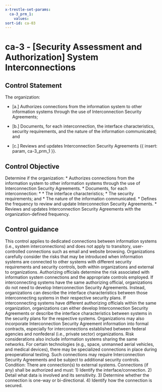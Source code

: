 ```yaml
---
x-trestle-set-params:
  ca-3_prm_1:
    values:
sort-id: ca-03
---
```


# ca-3 - \[Security Assessment and Authorization\] System Interconnections

## Control Statement

The organization:

- \[a.\] Authorizes connections from the information system to other information systems through the use of Interconnection Security Agreements;

- \[b.\] Documents, for each interconnection, the interface characteristics, security requirements, and the nature of the information communicated; and

- \[c.\] Reviews and updates Interconnection Security Agreements {{ insert: param, ca-3_prm_1 }}.

## Control Objective

Determine if the organization:    * Authorizes connections from the information system to other information systems through the use of Interconnection Security Agreements.  * Documents, for each interconnection:  *     * The interface characteristics;   * The security requirements; and   * The nature of the information communicated.    * Defines the frequency to review and update Interconnection Security Agreements.  * Reviews and updates Interconnection Security Agreements with the organization-defined frequency.  

## Control guidance

This control applies to dedicated connections between information systems (i.e., system interconnections) and does not apply to transitory, user-controlled connections such as email and website browsing. Organizations carefully consider the risks that may be introduced when information systems are connected to other systems with different security requirements and security controls, both within organizations and external to organizations. Authorizing officials determine the risk associated with information system connections and the appropriate controls employed. If interconnecting systems have the same authorizing official, organizations do not need to develop Interconnection Security Agreements. Instead, organizations can describe the interface characteristics between those interconnecting systems in their respective security plans. If interconnecting systems have different authorizing officials within the same organization, organizations can either develop Interconnection Security Agreements or describe the interface characteristics between systems in the security plans for the respective systems. Organizations may also incorporate Interconnection Security Agreement information into formal contracts, especially for interconnections established between federal agencies and nonfederal (i.e., private sector) organizations. Risk considerations also include information systems sharing the same networks. For certain technologies (e.g., space, unmanned aerial vehicles, and medical devices), there may be specialized connections in place during preoperational testing. Such connections may require Interconnection Security Agreements and be subject to additional security controls.
Condition: There are connection(s) to external systems. Connections (if any) shall be authorized and must: 1) Identify the interface/connection. 2) Detail what data is involved and its sensitivity. 3) Determine whether the connection is one-way or bi-directional. 4) Identify how the connection is secured.
